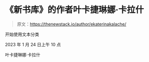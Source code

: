 # 《新书库》的作者叶卡捷琳娜·卡拉什

> 原文：<https://thenewstack.io/author/ekaterinakalache/>

开始使用文本分类

2023 年 1 月 24 日上午 10 点

叶卡捷琳娜·卡拉什